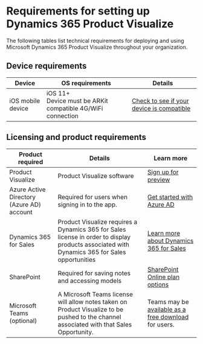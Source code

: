 

# Requirements for setting up Dynamics 365 Product Visualize

The following tables list technical requirements for deploying and using Microsoft Dynamics 365 Product Visualize 
throughout your organization.

## Device requirements

|Device|OS requirements|Details|
|--------------------|-------------------------------------|--------------------------------------------|
|iOS mobile device|iOS 11+<br>Device must be ARKit compatible 4G/WiFi connection|[Check to see if your device is compatible](https://go.microsoft.com/fwlink/p/?linkid=2082564)|

## Licensing and product requirements

|Product required|Details|Learn more|
|--------------------|-------------------------------------|--------------------------------------------|
|Product Visualize|Product Visualize software|[Sign up for preview](sign-up.md)|
|Azure Active Directory (Azure AD) account|Required for users when signing in to the app.|[Get started with Azure AD](https://docs.microsoft.com/en-us/azure/active-directory/fundamentals/active-directory-whatis)|
|Dynamics 365 for Sales|Product Visualize requires a Dynamics 365 for Sales license in order to display products associated with Dynamics 365 for Sales opportunities|[Learn more about Dynamics 365 for Sales](https://dynamics.microsoft.com/en-us/sales/overview/)|
|SharePoint|Required for saving notes and accessing models|[SharePoint Online plan options](https://products.office.com/en-us/sharepoint/compare-sharepoint-plans)|
|Microsoft Teams (optional)|A Microsoft Teams license will allow notes taken on Product Visualize to be pushed to the channel associated with that Sales Opportunity.|Teams may be [available as a free download](https://teams.microsoft.com/downloads) for users.|





